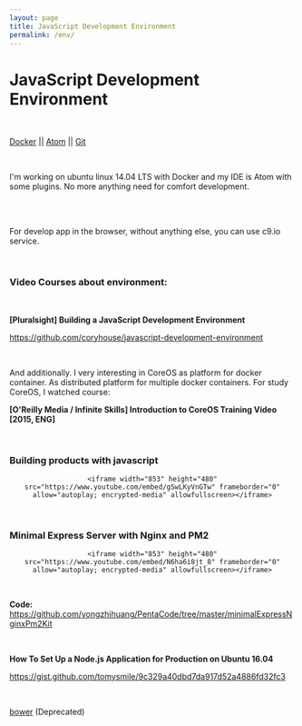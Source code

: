 ```yaml
---
layout: page
title: JavaScript Development Environment
permalink: /env/
---
```


# JavaScript Development Environment

<br/>

<a href="/env/docker/">Docker</a> || <a href="/env/atom/">Atom</a> || <a href="/env/git/">Git</a>

<br/>

I'm working on ubuntu linux 14.04 LTS with Docker and my IDE is Atom with some plugins. No more anything need for comfort development.


<br/><br/>


For develop app in the browser, without anything else, you can use c9.io service.


<br/>

### Video Courses about environment:

<br/>

**[Pluralsight] Building a JavaScript Development Environment**

https://github.com/coryhouse/javascript-development-environment

<br/>

And additionally. I very interesting in CoreOS as platform for docker container. As distributed platform for multiple docker containers. For study CoreOS, I watched course:


**[O'Reilly Media / Infinite Skills] Introduction to CoreOS Training Video [2015, ENG]**




<br/>

### Building products with javascript

<div align="center">

    <iframe width="853" height="480" src="https://www.youtube.com/embed/gSwLKyVnGTw" frameborder="0" allow="autoplay; encrypted-media" allowfullscreen></iframe>

</div>

<br/>

### Minimal Express Server with Nginx and PM2

<div align="center">

    <iframe width="853" height="480" src="https://www.youtube.com/embed/N6ha6i8jt_8" frameborder="0" allow="autoplay; encrypted-media" allowfullscreen></iframe>

</div>

<br/>

**Code:** <br/>
https://github.com/yongzhihuang/PentaCode/tree/master/minimalExpressNginxPm2Kit


<br/>

**How To Set Up a Node.js Application for Production on Ubuntu 16.04**

https://gist.github.com/tomysmile/9c329a40dbd7da917d52a4886fd32fc3


<br/>

<a href="/env/bower/">bower</a> (Deprecated)